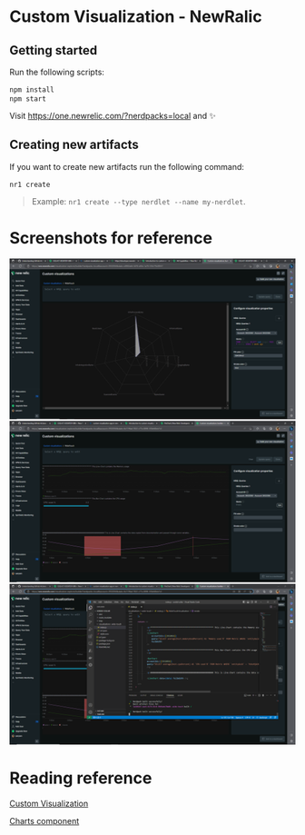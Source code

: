 # Custom Visualization - NewRalic

## Getting started

Run the following scripts:

```
npm install
npm start
```

Visit https://one.newrelic.com/?nerdpacks=local and :sparkles:

## Creating new artifacts

If you want to create new artifacts run the following command:

```
nr1 create
```

> Example: `nr1 create --type nerdlet --name my-nerdlet`.

# Screenshots for reference

![first img](./screenshots/Screenshot%20(26).png)
![code updated img](./screenshots/Screenshot%20(28).png)
![code img](./screenshots/Screenshot%20(30).png)

# Reading reference

[Custom Visualization](https://developer.newrelic.com/explore-docs/custom-viz/)

[Charts component](https://developer.newrelic.com/components/charts)